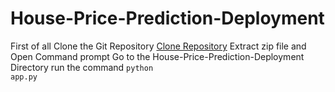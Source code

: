 # House-Price-Prediction-Deployment
First of all Clone the Git Repository
<a href="https://github.com/SagarJiyani3010/House-Price-Prediction-Deployment/archive/master.zip">Clone Repository</a>
Extract zip file and Open Command prompt
Go to the House-Price-Prediction-Deployment Directory
run the command <code>python app.py</code>
